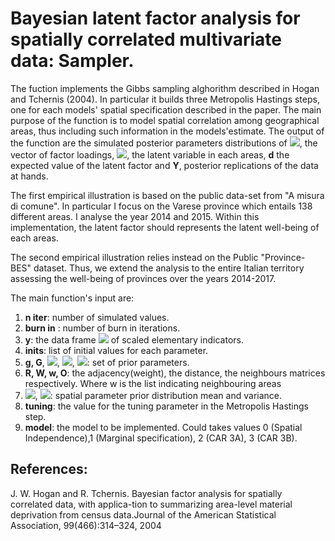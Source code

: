 # Bayesian latent factor analysis for spatially correlated multivariate data: Sampler.

The fuction implements the Gibbs sampling alghorithm described in Hogan and Tchernis (2004).
In particular it builds three Metropolis Hastings steps, one for each models' spatial specification described in the paper. The main purpose of the function is to model spatial correlation among geographical areas, thus including such information in the models'estimate. The output of the function are the simulated posterior parameters distributions of <img src="https://render.githubusercontent.com/render/math?math=\boldsymbol{\lambda}">, the vector of factor loadings,  <img src="https://render.githubusercontent.com/render/math?math=\delta_i">, the latent variable in each areas, **d** the expected value of the latent factor and **Y**, posterior replications of the data at hands. 

The first empirical illustration is based on the public data-set from "A misura di comune". In particular I focus on the Varese province which entails 138 different areas. I analyse the year 2014 and 2015.  Within this implementation, the latent factor should represents the latent well-being of each areas.

The second empirical illustration relies instead on the Public "Province-BES" dataset. Thus, we extend the analysis to the entire Italian territory assessing the well-being of provinces over the years 2014-2017. 

The main function's input are:

1. **n iter**: number of simulated values.    
1. **burn in** : number of burn in iterations.     
1. **y**: the data frame <img src="https://render.githubusercontent.com/render/math?math={N\times D}"> of scaled elementary indicators.      
1. **inits**: list of initial values for each parameter.       
1. **g, G**, <img src="https://render.githubusercontent.com/render/math?math={\alpha}">, <img src="https://render.githubusercontent.com/render/math?math={\beta}">, <img src="https://render.githubusercontent.com/render/math?math={V_\mu}">: set of prior parameters.       
1. **R, W, w, O**: the adjacency(weight), the distance, the neighbours matrices respectively. Where w is the list indicating neighbouring areas       
1. <img src="https://render.githubusercontent.com/render/math?math={\mu_a}">, <img src="https://render.githubusercontent.com/render/math?math={V_a}">: spatial parameter prior   distribution mean and variance.        
1. **tuning**: the value for the tuning parameter in the Metropolis Hastings step.        
1. **model**: the model to be implemented. Could takes values 0 (Spatial Independence),1 (Marginal specification), 2 (CAR 3A), 3 (CAR 3B). 


## References:

J. W. Hogan and R. Tchernis.  Bayesian factor analysis for spatially correlated data, with applica-tion to summarizing area-level material deprivation from census data.Journal of the American Statistical Association, 99(466):314–324, 2004
